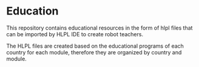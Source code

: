 # Education
This repository contains educational resources in the form of hlpl files that can be imported by HLPL IDE to create robot teachers.

The HLPL files are created based on the educational programs of each country for each module, therefore they are organized by country and module.
